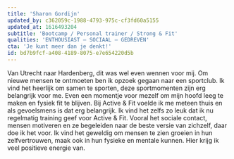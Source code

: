 ```yaml
---
title: 'Sharon Gordijn'
updated_by: c362059c-1988-4793-975c-cf3fd60a5155
updated_at: 1616493204
subtitle: 'Bootcamp / Personal trainer / Strong & Fit'
qualities: 'ENTHOUSIAST – SOCIAAL – GEDREVEN'
cta: 'Je kunt meer dan je denkt!'
id: bd7b9fcf-a408-4189-8075-e7e654220d5b
---
```

Van Utrecht naar Hardenberg, dit was wel even wennen voor mij. Om nieuwe mensen te ontmoeten ben ik opzoek gegaan naar een sportclub. Ik vind het heerlijk om samen te sporten, deze sportmomenten zijn erg belangrijk voor me. Even een momentje voor mezelf om mijn hoofd leeg te maken en fysiek fit te blijven. Bij Active & Fit voelde ik me meteen thuis en als gevoelsmens is dat erg belangrijk. 
Ik vind het zelfs zo leuk dat ik nu regelmatig training geef voor Active & Fit. Vooral het sociale contact, mensen motiveren en ze begeleiden naar de beste versie van zichzelf, daar doe ik het voor. Ik vind het geweldig om mensen te zien groeien in hun zelfvertrouwen, maak ook in hun fysieke en mentale kunnen. Hier krijg ik veel positieve energie van.